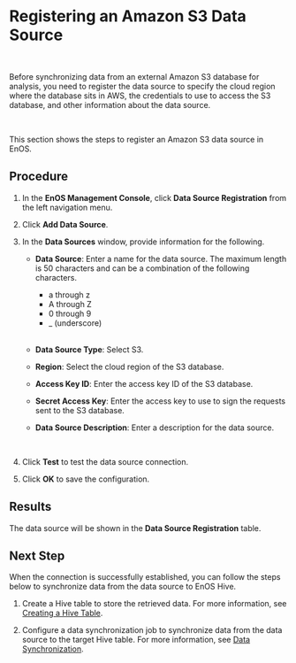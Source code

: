 # Registering an Amazon S3 Data Source

<br />

Before synchronizing data from an external Amazon S3 database for analysis, you need to register the data source to specify the cloud region where the database sits in AWS, the credentials to use to access the S3 database, and other information about the data source.

<br />

This section shows the steps to register an Amazon S3 data source in EnOS.

## Procedure

1. In the **EnOS Management Console**, click **Data Source Registration** from the left navigation menu.

2. Click **Add Data Source**.

3. In the **Data Sources** window, provide information for the following.

   - **Data Source**: Enter a name for the data source. The maximum length is 50 characters and can be a combination of the following characters.
     - a through z
     - A through Z
     - 0 through 9
     - _ (underscore) 

     <br />

   - **Data Source Type**: Select S3.
   - **Region**: Select the cloud region of the S3 database.
   - **Access Key ID**: Enter the access key ID of the S3 database.
   - **Secret Access Key**: Enter the access key to use to sign the requests sent to the S3 database.
   - **Data Source Description**: Enter a description for the data source.

   <br />

4. Click **Test** to test the data source connection.

5. Click **OK** to save the configuration.


## Results

The data source will be shown in the **Data Source Registration** table.

## Next Step

When the connection is successfully established, you can follow the steps below to synchronize data from the data source to EnOS Hive.

1. Create a Hive table to store the retrieved data. For more information, see [Creating a Hive Table](/docs/data-asset/en/dev/howto/data_ide/data_explorer/creating_hivetable.html).

2. Configure a data synchronization job to synchronize data from the data source to the target Hive table. For more information, see [Data Synchronization](../data_integration/index).
